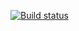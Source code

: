 [![Build status](https://ci.appveyor.com/api/projects/status/q9g85oaomtuk9r3l?svg=true)](https://ci.appveyor.com/project/trungngotdt/frmreadandwriteexcel)
